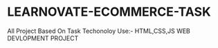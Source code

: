 # LEARNOVATE-ECOMMERCE-TASK
All Project Based On Task 
Techonoloy Use:- HTML,CSS,JS
WEB DEVLOPMENT PROJECT
